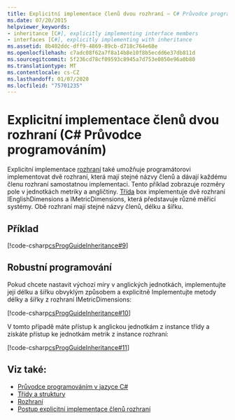 ```yaml
---
title: Explicitní implementace členů dvou rozhraní – C# Průvodce programováním
ms.date: 07/20/2015
helpviewer_keywords:
- inheritance [C#], explicitly implementing interface members
- interfaces [C#], explicitly implementing with inheritance
ms.assetid: 8b402ddc-dff9-4869-89cb-d718c764e68e
ms.openlocfilehash: c7adc08f62a7f8a14b8e10f8b5ecdd6e37db811d
ms.sourcegitcommit: 5f236cd78cf09593c8945a7d753e0850e96a0b80
ms.translationtype: MT
ms.contentlocale: cs-CZ
ms.lasthandoff: 01/07/2020
ms.locfileid: "75701235"
---
```

# <a name="how-to-explicitly-implement-members-of-two-interfaces-c-programming-guide"></a>Explicitní implementace členů dvou rozhraní (C# Průvodce programováním)
Explicitní implementace [rozhraní](../../language-reference/keywords/interface.md) také umožňuje programátorovi implementovat dvě rozhraní, která mají stejné názvy členů a dávají každému členu rozhraní samostatnou implementaci. Tento příklad zobrazuje rozměry pole v jednotkách metriky a angličtiny. [Třída](../../language-reference/keywords/class.md) box implementuje dvě rozhraní IEnglishDimensions a IMetricDimensions, která představuje různé měřicí systémy. Obě rozhraní mají stejné názvy členů, délku a šířku.  
  
## <a name="example"></a>Příklad  
 [!code-csharp[csProgGuideInheritance#9](~/samples/snippets/csharp/VS_Snippets_VBCSharp/csProgGuideInheritance/CS/Inheritance.cs#9)]  
  
## <a name="robust-programming"></a>Robustní programování  
 Pokud chcete nastavit výchozí míry v anglických jednotkách, implementujte její délku a šířku obvyklým způsobem a explicitně Implementujte metody délky a šířky z rozhraní IMetricDimensions:  
  
 [!code-csharp[csProgGuideInheritance#10](~/samples/snippets/csharp/VS_Snippets_VBCSharp/csProgGuideInheritance/CS/Inheritance.cs#10)]  
  
 V tomto případě máte přístup k anglickou jednotkám z instance třídy a získáte přístup ke jednotkám metrik z instance rozhraní:  
  
 [!code-csharp[csProgGuideInheritance#11](~/samples/snippets/csharp/VS_Snippets_VBCSharp/csProgGuideInheritance/CS/Inheritance.cs#11)]  
  
## <a name="see-also"></a>Viz také:

- [Průvodce programováním v jazyce C#](../index.md)
- [Třídy a struktury](../classes-and-structs/index.md)
- [Rozhraní](./index.md)
- [Postup explicitní implementace členů rozhraní](./how-to-explicitly-implement-interface-members.md)
